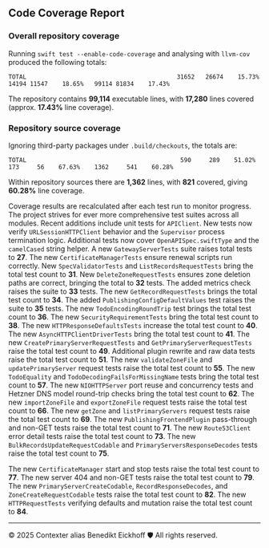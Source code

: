 ## Code Coverage Report

### Overall repository coverage

Running `swift test --enable-code-coverage` and analysing with `llvm-cov` produced the following totals:

```
TOTAL                                          31652   26674    15.73%   14194 11547    18.65%   99114 81834    17.43%
```

The repository contains **99,114** executable lines, with **17,280** lines covered (approx. **17.43%** line coverage).

### Repository source coverage

Ignoring third-party packages under `.build/checkouts`, the totals are:

```
TOTAL                                           590     289    51.02%     173     56    67.63%    1362     541    60.28%
```

Within repository sources there are **1,362** lines, with **821** covered, giving **60.28%** line coverage.

Coverage results are recalculated after each test run to monitor progress. The project strives for ever more comprehensive test suites across all modules. Recent additions include unit tests for ``APIClient``. New tests now verify ``URLSessionHTTPClient`` behavior and the ``Supervisor`` process termination logic.
Additional tests now cover ``OpenAPISpec.swiftType`` and the ``camelCased`` string helper. A new ``GatewayServerTests`` suite raises total tests to **27**.
The new ``CertificateManagerTests`` ensure renewal scripts run correctly.
New ``SpecValidatorTests`` and ``ListRecordsRequestTests`` bring the total test count to **31**.
New ``DeleteZoneRequestTests`` ensures zone deletion paths are correct, bringing the total to **32** tests.
The added metrics check raises the suite to **33** tests.
The new ``GetRecordRequestTests`` brings the total test count to **34**.
The added ``PublishingConfigDefaultValues`` test raises the suite to **35** tests.
The new ``TodoEncodingRoundTrip`` test brings the total test count to **36**.
The new ``SecurityRequirementTests`` bring the total test count to **38**.
The new ``HTTPResponseDefaultsTests`` increase the total test count to **40**.
The new ``AsyncHTTPClientDriverTests`` bring the total test count to **41**.
The new ``CreatePrimaryServerRequestTests`` and ``GetPrimaryServerRequestTests`` raise the total test count to **49**.
Additional plugin rewrite and raw data tests raise the total test count to **51**.
The new ``validateZoneFile`` and ``updatePrimaryServer`` request tests raise the total test count to **55**.
The new ``TodoEquality`` and ``TodoDecodingFailsForMissingName`` tests bring the total test count to **57**.
The new ``NIOHTTPServer`` port reuse and concurrency tests and Hetzner DNS model round-trip checks bring the total test count to **62**.
The new ``importZoneFile`` and ``exportZoneFile`` request tests raise the total test count to **66**.
The new ``getZone`` and ``listPrimaryServers`` request tests raise the total test count to **69**.
The new ``PublishingFrontendPlugin`` pass-through and non-GET tests raise the total test count to **71**.
The new ``Route53Client`` error detail tests raise the total test count to **73**.
The new ``BulkRecordsUpdateRequestCodable`` and ``PrimaryServersResponseDecodes`` tests raise the total test count to **75**.

The new ``CertificateManager`` start and stop tests raise the total test count to **77**.
The new server 404 and non-GET tests raise the total test count to **79**.
The new ``PrimaryServerCreateCodable``, ``RecordResponseDecodes``, and ``ZoneCreateRequestCodable`` tests raise the total test count to **82**.
The new ``HTTPRequestTests`` verifying defaults and mutation raise the total test count to **84**.

---
© 2025 Contexter alias Benedikt Eickhoff 🛡️ All rights reserved.
